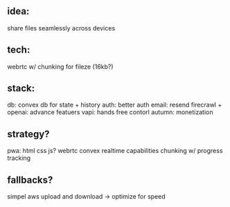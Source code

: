 ## idea:  

share files seamlessly across devices 

## tech: 

webrtc w/ chunking for fileze (16kb?)

## stack: 

db: convex db for state + history
auth: better auth 
email: resend 
firecrawl + openai: advance featuers 
vapi: hands free contorl 
autumn: monetization


## strategy?

pwa: html css js?
webrtc
convex realtime capabilities
chunking w/ progress tracking

## fallbacks?

simpel aws upload and download -> optimize for speed

## 